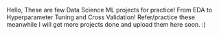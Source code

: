 Hello,
These are few Data Science ML projects for practice! From EDA to Hyperparameter Tuning and Cross Validation!
Refer/practice these meanwhile I will get more projects done and upload them here soon. :)
